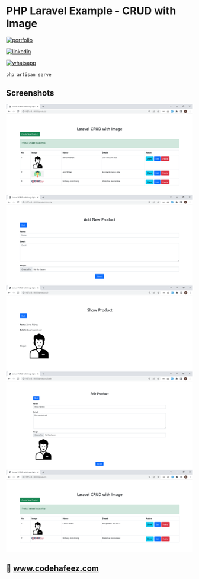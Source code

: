 # PHP Laravel Example - CRUD with Image

[![portfolio](https://img.shields.io/badge/my_portfolio-000?style=for-the-badge&logo=ko-fi&logoColor=white)](https://www.codehafeez.com/)

[![linkedin](https://img.shields.io/badge/linkedin-0A66C2?style=for-the-badge&logo=linkedin&logoColor=white)](https://www.linkedin.com/in/codehafeez/)

[![whatsapp](https://img.shields.io/badge/whatsapp-GREEN?style=for-the-badge&logo=whatsapp&logoColor=white)](https://api.whatsapp.com/send?phone=923123349398)



```bash
php artisan serve
```    


## Screenshots
![](https://raw.githubusercontent.com/codehafeez/laravel-crud-with-image/main/Screenshots/Output-01.png)
![](https://raw.githubusercontent.com/codehafeez/laravel-crud-with-image/main/Screenshots/Output-02.png)
![](https://raw.githubusercontent.com/codehafeez/laravel-crud-with-image/main/Screenshots/Output-03.png)
![](https://raw.githubusercontent.com/codehafeez/laravel-crud-with-image/main/Screenshots/Output-04.png)
![](https://raw.githubusercontent.com/codehafeez/laravel-crud-with-image/main/Screenshots/Output-05.png)


## 🔗 www.codehafeez.com
